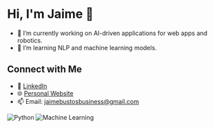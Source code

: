 # Hi, I'm Jaime 👋
- 🔭 I’m currently working on AI-driven applications for web apps and robotics.
- 🌱 I’m learning NLP and machine learning models.

## Connect with Me
- 💼 [LinkedIn](https://linkedin.com/in/jaimebustosjr)  
- 🌐 [Personal Website](https://jaimebustos.com)  
- 📫 Email: jaimebustosbusiness@gmail.com

![Python](https://img.shields.io/badge/Python-3.8-blue)
![Machine Learning](https://img.shields.io/badge/Machine%20Learning-Expert-brightgreen)
